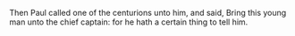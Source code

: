 Then Paul called one of the centurions unto him, and said, Bring this young man unto the chief captain: for he hath a certain thing to tell him.
